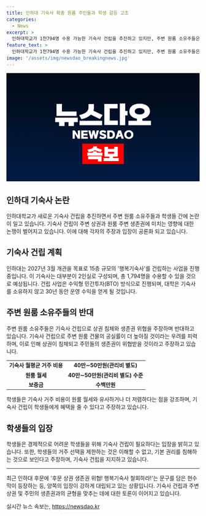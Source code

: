 ```yaml
---
title: 인하대 기숙사 확충 원룸 주인들과 학생 갈등 고조
categories:
  - News
excerpt: >
  인하대학교가 1천794명 수용 가능한 기숙사 건립을 추진하고 있지만, 주변 원룸 소유주들은 생존권 침해를 우려하여 반대하고 있다. 기숙사는 대부분 2인실로 구성되며, 기숙사 확충이 필요하다는 대학 측 주장에 반해 원룸 소유주들은 주변 상권 침체와 생존권 위협을 우려하고 있다. 반면 학생들은 자유로운 거주 지역 선택권을 강조하며, 기숙사 건립에 긍정적인 입장을 보였다. 기숙사 확충 계획에 대해 주변 주민들과 소통해 나갈 계획이라고 인하대 관계자는 밝혔다.
feature_text: >
  인하대학교가 1천794명 수용 가능한 기숙사 건립을 추진하고 있지만, 주변 원룸 소유주들은 생존권 침해를 우려하여 반대하고 있다. 기숙사는 대부분 2인실로 구성되며, 기숙사 확충이 필요하다는 대학 측 주장에 반해 원룸 소유주들은 주변 상권 침체와 생존권 위협을 우려하고 있다. 반면 학생들은 자유로운 거주 지역 선택권을 강조하며, 기숙사 건립에 긍정적인 입장을 보였다. 기숙사 확충 계획에 대해 주변 주민들과 소통해 나갈 계획이라고 인하대 관계자는 밝혔다.
image: '/assets/img/newsdao_breakingnews.jpg'
---
```


<p><img src="/assets/img/newsdao_breakingnews.jpg" alt="pcversion 속보" /></p>

<h2 data-ke-size="size26">인하대 기숙사 논란</h2>

<p data-ke-size="size16">인하대학교가 새로운 기숙사 건립을 추진하면서 주변 원룸 소유주들과 학생들 간에 논란이 일고 있습니다. 기숙사 건립이 주변 상권과 원룸 주변 생존권에 미치는 영향에 대한 논쟁이 벌어지고 있습니다. 이에 대해 각자의 주장과 입장이 공론화 되고 있습니다.</p>

<h2 data-ke-size="size26">기숙사 건립 계획</h2>

<p data-ke-size="size16">인하대는 2027년 3월 개관을 목표로 15층 규모의 '행복기숙사'를 건립하는 사업을 진행 중입니다. 이 기숙사는 대부분이 2인실로 구성되며, 총 1,794명을 수용할 수 있을 것으로 예상됩니다. 건립 사업은 수익형 민간투자(BTO) 방식으로 진행되며, 대학은 기숙사를 소유하지 않고 30년 동안 운영 수익을 얻게 될 것입니다.</p>

<h2 data-ke-size="size26">주변 원룸 소유주들의 반대</h2>

<p data-ke-size="size16">주변 원룸 소유주들은 기숙사 건립으로 상권 침체와 생존권 위협을 주장하며 반대하고 있습니다. 기숙사 건립으로 주변 원룸 건물의 공실률이 더 높아질 것이라는 우려를 피력하며, 이로 인해 상권이 침체되고 주민들의 생존권이 위협받을 것이라고 주장하고 있습니다.</p>

<table>
  <tr>
    <td style="text-align: center; height: 17px;"><b>기숙사 월평균 거주 비용</b></td>
    <td style="text-align: center; height: 17px;"><b>40만∼50만원(관리비 별도)</b></td>
  </tr>
  <tr>
    <td style="text-align: center; height: 17px;"><b>원룸 월세</b></td>
    <td style="text-align: center; height: 17px;"><b>40만∼50만원(관리비 별도) 수준</b></td>
  </tr>
  <tr>
    <td style="text-align: center; height: 17px;"><b>보증금</b></td>
    <td style="text-align: center; height: 17px;"><b>수백만원</b></td>
  </tr>
</table>

<p data-ke-size="size16">학생들은 기숙사 거주 비용이 원룸 월세와 유사하거나 더 저렴하다는 점을 강조하며, 기숙사 건립이 학생들에게 혜택을 줄 수 있다고 주장하고 있습니다.</p>

<h2 data-ke-size="size26">학생들의 입장</h2>

<p data-ke-size="size16">학생들은 경제적으로 어려운 학생들을 위해 기숙사 건립이 필요하다는 입장을 밝히고 있습니다. 또한, 학생들의 거주 선택을 제한하는 것은 이해할 수 없고, 기본 권리를 침해하는 것으로 보인다고 주장하며, 기숙사 건립을 지지하고 있습니다.</p>

<hr>

<p data-ke-size="size16">최근 인하대 후문에 '후문 상권 생존권 위협! 행복기숙사 철회하라!'는 문구를 담은 현수막이 등장하는 등, 양쪽의 입장이 강하게 대립되고 있는 상황입니다. 기숙사 건립과 주변 상권 및 주민의 생존권과의 균형을 맞추는 데에 대한 토론이 이어지고 있습니다.</p>
실시간 뉴스 속보는, <a href="https://newsdao.kr" rel="dofollow">https://newsdao.kr</a>


